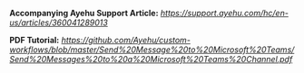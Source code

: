 <b>Accompanying Ayehu Support Article:</b> <i><a href="https://support.ayehu.com/hc/en-us/articles/360041289013">https://support.ayehu.com/hc/en-us/articles/360041289013</a></i>

<b>PDF Tutorial:</b> <i><a href="https://github.com/Ayehu/custom-workflows/blob/master/Send%20Message%20to%20Microsoft%20Teams/Send%20Messages%20to%20a%20Microsoft%20Teams%20Channel.pdf">https://github.com/Ayehu/custom-workflows/blob/master/Send%20Message%20to%20Microsoft%20Teams/Send%20Messages%20to%20a%20Microsoft%20Teams%20Channel.pdf</a></i>
